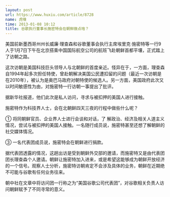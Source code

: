 ```yaml
---
layout: post
url: https://www.huxiu.com/article/8728
name: 虎嗅
time: 2013-01-08 10:12
title: 谷歌执行董事长施密特会在朝鲜做点啥？
---
```

美国前新墨西哥州州长威廉·理查森和谷歌董事会执行主席埃里克·施密特等一行9人于1月7日下午在北京搭乘中国国际航空公司的航班飞赴朝鲜首都平壤，正式踏上了访朝之路。

这次访朝是美国科技巨头领导人与北朝鲜的首度亲近。怪异在于，一方面，理查森自1994年起多次担任特使，曾赴朝解决美国公民遭扣留的问题（最近一次访朝是在2010年），被认为是奥巴马政府对朝特使的候选人。另一方面，美国政府此次又以时间敏感性为由，对施密特一行访朝一事提出了批评。

据新华社报道，他们此次是私人访问，寻求与被扣押的美国人进行接触。

施密特作为科技界人士，会在北朝鲜四天三夜的行程中做些什么呢？

① 将同朝鲜官员、企业界人士进行会谈和对话，了 解政治、经济及相关人道主义情况，尝试与被扣押的美国人接触。一名随行成员说，施密特甚至还想了解朝鲜的社交媒体情况。

③ 一名代表团成员说，施密特会在朝鲜进行捐款。

据代表团透露的情况，这趟出访是受到朝鲜外交部的邀请，而施密特又是由代表团团长理查森个人邀请。朝鲜让施密特加入进来，或是希望这能够成为朝鲜开放经济的一个信号。观察人士分析，施密特访朝肯定不会涉及具体的业务，朝鲜在近期绝不可能与谷歌有任何业务往来。

朝中社在文章中将访问团一行称之为“美国谷歌公司代表团”，对谷歌相关负责人访问朝鲜赋予了不同寻常的意义。

